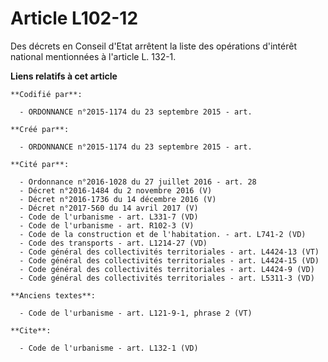 # Article L102-12

Des décrets en Conseil d'Etat arrêtent la liste des opérations d'intérêt national mentionnées à l'article L. 132-1.

**Liens relatifs à cet article**

	**Codifié par**:

	  - ORDONNANCE n°2015-1174 du 23 septembre 2015 - art.

	**Créé par**:

	  - ORDONNANCE n°2015-1174 du 23 septembre 2015 - art.

	**Cité par**:

	  - Ordonnance n°2016-1028 du 27 juillet 2016 - art. 28
	  - Décret n°2016-1484 du 2 novembre 2016 (V)
	  - Décret n°2016-1736 du 14 décembre 2016 (V)
	  - Décret n°2017-560 du 14 avril 2017 (V)
	  - Code de l'urbanisme - art. L331-7 (VD)
	  - Code de l'urbanisme - art. R102-3 (V)
	  - Code de la construction et de l'habitation. - art. L741-2 (VD)
	  - Code des transports - art. L1214-27 (VD)
	  - Code général des collectivités territoriales - art. L4424-13 (VT)
	  - Code général des collectivités territoriales - art. L4424-15 (VD)
	  - Code général des collectivités territoriales - art. L4424-9 (VD)
	  - Code général des collectivités territoriales - art. L5311-3 (VD)

	**Anciens textes**:

	  - Code de l'urbanisme - art. L121-9-1, phrase 2 (VT)

	**Cite**:

	  - Code de l'urbanisme - art. L132-1 (VD)
